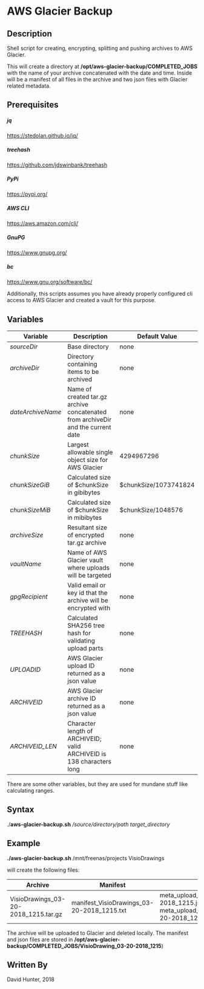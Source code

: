 # AWS Glacier Backup

## Description
Shell script for creating, encrypting, splitting and pushing archives to AWS Glacier.

This will create a directory at __/opt/aws-glacier-backup/COMPLETED_JOBS__ with the name of your archive concatenated with the date and time.
Inside will be a manifest of all files in the archive and two json files with Glacier related metadata.

## Prerequisites

##### jq
https://stedolan.github.io/jq/

##### treehash
https://github.com/jdswinbank/treehash

##### PyPi
https://pypi.org/

##### AWS CLI
https://aws.amazon.com/cli/

##### GnuPG
https://www.gnupg.org/

##### bc
https://www.gnu.org/software/bc/

Additionally, this scripts assumes you have already properly configured cli access to AWS Glacier and created a vault for this purpose.

## Variables

|Variable|Description|Default Value|
|--------|-----------|-------------|
|_sourceDir_|Base directory|none|
|_archiveDir_|Directory containing items to be archived|none|
|_dateArchiveName_|Name of created tar.gz archive concatenated from archiveDir and the current date|none|
|_chunkSize_|Largest allowable single object size for AWS Glacier|4294967296|
|_chunkSizeGiB_|Calculated size of $chunkSize in gibibytes|$chunkSize/1073741824|
|_chunkSizeMiB_|Calculated size of $chunkSize in mibibytes|$chunkSize/1048576|
|_archiveSize_|Resultant size of encrypted tar.gz archive|none|
|_vaultName_|Name of AWS Glacier vault where uploads will be targeted|none|
|_gpgRecipient_|Valid email or key id that the archive will be encrypted with|none|
|_TREEHASH_|Calculated SHA256 tree hash for validating upload parts |none|
|_UPLOADID_|AWS Glacier upload ID returned as a json value|none|
|_ARCHIVEID_|AWS Glacier archive ID returned as a json value|none|
|_ARCHIVEID_LEN_|Character length of ARCHIVEID; valid ARCHIVEID is 138 characters long|none|

There are some other variables, but they are used for mundane stuff like calculating ranges.

## Syntax
./**aws-glacier-backup.sh** _/source/directory/path target_directory_

## Example
**./aws-glacier-backup.sh** /mnt/freenas/projects VisioDrawings

will create the following files:

|Archive|Manifest|JSON|
|-------|--------|----|
|VisioDrawings_03-20-2018_1215.tar.gz|manifest_VisioDrawings_03-20-2018_1215.txt|meta_upload_init_VisioDrawings_03-20-2018_1215.json<br>meta_upload_complete_VisioDrawings_03-20-2018_1215.json|

The archive will be uploaded to Glacier and deleted locally.  The manifest and json files are stored in **/opt/aws-glacier-backup/COMPLETED_JOBS/VisioDrawing_03-20-2018_1215**)

## Written By
David Hunter, 2018